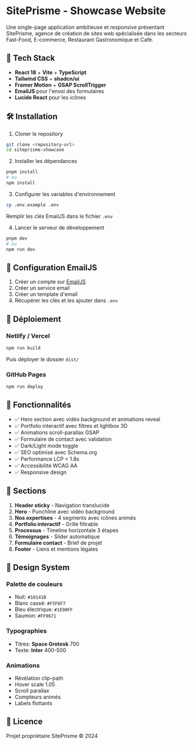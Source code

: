 # SitePrisme - Showcase Website

Une single-page application ambitieuse et responsive présentant SitePrisme, agence de création de sites web spécialisée dans les secteurs Fast-Food, E-commerce, Restaurant Gastronomique et Café.

## 🚀 Tech Stack

- **React 18** + **Vite** + **TypeScript**
- **Tailwind CSS** + **shadcn/ui**
- **Framer Motion** + **GSAP ScrollTrigger**
- **EmailJS** pour l'envoi des formulaires
- **Lucide React** pour les icônes

## 🛠️ Installation

1. Cloner le repository
```bash
git clone <repository-url>
cd siteprisme-showcase
```

2. Installer les dépendances
```bash
pnpm install
# ou
npm install
```

3. Configurer les variables d'environnement
```bash
cp .env.example .env
```
Remplir les clés EmailJS dans le fichier `.env`

4. Lancer le serveur de développement
```bash
pnpm dev
# ou
npm run dev
```

## 📧 Configuration EmailJS

1. Créer un compte sur [EmailJS](https://www.emailjs.com/)
2. Créer un service email
3. Créer un template d'email
4. Récupérer les clés et les ajouter dans `.env`

## 🚀 Déploiement

### Netlify / Vercel
```bash
npm run build
```
Puis déployer le dossier `dist/`

### GitHub Pages
```bash
npm run deploy
```

## 🎨 Fonctionnalités

- ✅ Hero section avec vidéo background et animations reveal
- ✅ Portfolio interactif avec filtres et lightbox 3D
- ✅ Animations scroll-parallax GSAP
- ✅ Formulaire de contact avec validation
- ✅ Dark/Light mode toggle
- ✅ SEO optimisé avec Schema.org
- ✅ Performance LCP < 1.8s
- ✅ Accessibilité WCAG AA
- ✅ Responsive design

## 📱 Sections

1. **Header sticky** - Navigation translucide
2. **Hero** - Punchline avec vidéo background
3. **Nos expertises** - 4 segments avec icônes animés
4. **Portfolio interactif** - Grille filtrable
5. **Processus** - Timeline horizontale 3 étapes
6. **Témoignages** - Slider automatique
7. **Formulaire contact** - Brief de projet
8. **Footer** - Liens et mentions légales

## 🎨 Design System

### Palette de couleurs
- Nuit: `#10141B`
- Blanc cassé: `#F5F6F7`
- Bleu électrique: `#1E90FF`
- Saumon: `#FF9671`

### Typographies
- Titres: **Space Grotesk** 700
- Texte: **Inter** 400-500

### Animations
- Révélation clip-path
- Hover scale 1.05
- Scroll parallax
- Compteurs animés
- Labels flottants

## 📄 Licence

Projet propriétaire SitePrisme © 2024 